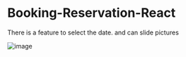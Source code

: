 # Booking-Reservation-React
There is a feature to select the date. and can slide pictures

![image](https://user-images.githubusercontent.com/94882187/177344293-57363eea-fa87-4f38-b203-80cc8dc00972.png)

